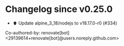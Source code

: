 # Changelog since v0.25.0
- ⬆️ Update alpine_3_18/nodejs to v18.17.0-r0 (#334)

Co-authored-by: renovate[bot] <29139614+renovate[bot]@users.noreply.github.com> 
